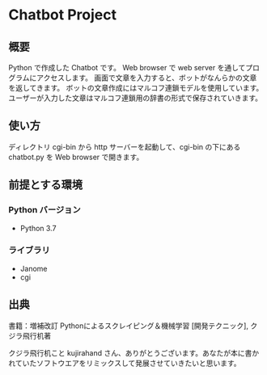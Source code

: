 # Chatbot Project

## 概要
Python で作成した Chatbot です。
Web browser で web server を通してプログラムにアクセスします。
画面で文章を入力すると、ボットがなんらかの文章を返してきます。
ボットの文章作成にはマルコフ連鎖モデルを使用しています。
ユーザーが入力した文章はマルコフ連鎖用の辞書の形式で保存されていきます。

## 使い方
ディレクトリ cgi-bin から http サーバーを起動して、cgi-bin の下にある chatbot.py を Web browser で開きます。


## 前提とする環境

### Python バージョン

 - Python 3.7

### ライブラリ
 - Janome
 - cgi

## 出典
書籍：増補改訂 Pythonによるスクレイピング＆機械学習 [開発テクニック],  クジラ飛行机著

クジラ飛行机こと kujirahand さん、ありがとうございます。あなたが本に書かれていたソフトウエアをリミックスして発展させていきたいと思います。